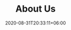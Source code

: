 ---
title: "About Us"
date: 2020-08-31T20:33:11+06:00
# description: "Know Thy Choice is an end-to-end career guidance platform for teens. We help students explore multiple careers through Career Awareness Talks and Internships and help them make informed decisions about their careers. "
description: "Know Thy Choice was born from a collective desire  
At Know Thy Choice, our vision is to empower every student to make an informed career decision. We believe in the right to be able to do the work one desires and the right to find one’s work desirable. We believe work to be a means of attaining one’s Eudaimonia and our goal is to help students find fulfilling careers.
An average high school student in India is aware of only 7 career options, and we strive to change that. Our team comprising of alumni from top colleges of India and abroad have devised programs to provide students with hands-on experience of real careers. This helps students experience careers before embarking on the path. This way, students are able to evaluate their options and make well-informed decisions. "
enable: true
comments:
  - text: Shipra is the Co-Founder and CEO of Know Thy Choice. In past, she has led strategy, marketing and partnerships for several high growth FinTech startups. She has extensive expereince teaching and mentoring students.
    name: Shipra Chandra
    designation: Entrepreneur | FinTech | IIMK
    social_li_profile : https://www.linkedin.com/in/shiprachandra1/
    image: images/client/author-shipra.png

  - text: Kashish has 10+ years of unqiue experience which spans across the world's of technology, civil services (IAS) and fine arts. 
    name: Kashish Mittal
    designation: IAS | IIT Delhi | Hindustani Classical Vocalist
    social_li_profile: https://www.linkedin.com/in/kashishmittalias/ 
    image: images/client/mentor-kashish.jpg

  - text: Apurv has 8+ years of industry exprience across research, product development and startups.
    name: Apurv Mehra
    designation: Microsoft Research | CTO x Three Wheels United | IIIT Delhi 
    social_li_profile: https://www.linkedin.com/in/apurvmehra/
    image: images/client/mentor-apurv.png

  - text: Manish is an IIT Bombay graduate and brings 7+ years of work experience building innovative products across various domains.
    name: Manish Poddar
    designation: Product Manager | IITB
    social_li_profile: https://www.linkedin.com/in/poddarmanish/
    image: images/client/mentor-manish.jpg

  - text: Anushri is an experienced UX Reseacher with work spanning across top organizations like Microsoft, Meesho & Maya Health.
    name: Anushri Ghode
    designation: UX Researcher | Microsoft Research | Ex-Meesho | Srishti Institute 
    social_li_profile : https://www.linkedin.com/in/anushrighode/
    image: images/client/mentor-anushri.jpg

  - text: Siddharth has 12+ years of industry expereince and is currently leading development of strategic products for Google Cloud in India.
    name: Siddharth Prakash
    designation: Strategic Advisor | Google | Ex-Microsoft
    social_li_profile : https://www.linkedin.com/in/siddharth-prakash-44730114/
    image: images/client/mentor-sid.jpg

  - text: Anishaa has 5+ years of experience driving sales and marketing for Lenovo India. Apart from this she was a Teach for India fellow and is an excellent pastry chef. 
    name: Anishaa Goyal
    designation: Web Merchandising Specialist | Lenovo | IIM K | Teach for India
    social_li_profile : https://www.linkedin.com/in/anishaagoyal/
    image: images/client/mentor-anisha.jpg

---